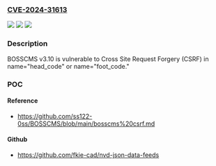 ### [CVE-2024-31613](https://cve.mitre.org/cgi-bin/cvename.cgi?name=CVE-2024-31613)
![](https://img.shields.io/static/v1?label=Product&message=n%2Fa&color=blue)
![](https://img.shields.io/static/v1?label=Version&message=n%2Fa&color=blue)
![](https://img.shields.io/static/v1?label=Vulnerability&message=n%2Fa&color=brighgreen)

### Description

BOSSCMS v3.10 is vulnerable to Cross Site Request Forgery (CSRF) in name="head_code" or name="foot_code."

### POC

#### Reference
- https://github.com/ss122-0ss/BOSSCMS/blob/main/bosscms%20csrf.md

#### Github
- https://github.com/fkie-cad/nvd-json-data-feeds


